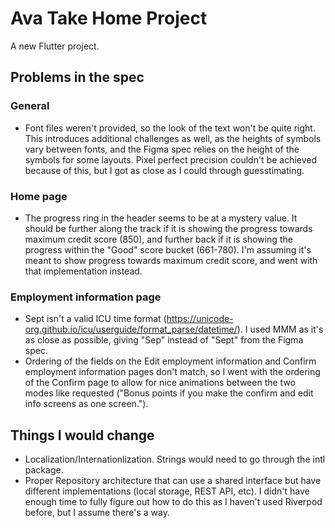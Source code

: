# Ava Take Home Project

A new Flutter project.

## Problems in the spec

### General
* Font files weren't provided, so the look of the text won't be quite right. This introduces additional challenges as well, as the heights of symbols vary between fonts, and the Figma spec relies on the height of the symbols for some layouts. Pixel perfect precision couldn't be achieved because of this, but I got as close as I could through guesstimating.

### Home page
* The progress ring in the header seems to be at a mystery value. It should be further along the track if it is showing the progress towards maximum credit score (850), and further back if it is showing the progress within the "Good" score bucket (661-780). I'm assuming it's meant to show progress towards maximum credit score, and went with that implementation instead.

### Employment information page
 * Sept isn't a valid ICU time format (https://unicode-org.github.io/icu/userguide/format_parse/datetime/). I used MMM as it's as close as possible, giving "Sep" instead of "Sept" from the Figma spec. 
 * Ordering of the fields on the Edit employment information and Confirm employment information pages don't match, so I went with the ordering of the Confirm page to allow for nice animations between the two modes like requested ("Bonus points if you make the confirm and edit info screens as one screen.").

## Things I would change
* Localization/Internationlization. Strings would need to go through the intl package.
* Proper Repository architecture that can use a shared interface but have different implementations (local storage, REST API, etc). I didn't have enough time to fully figure out how to do this as I haven't used Riverpod before, but I assume there's a way.